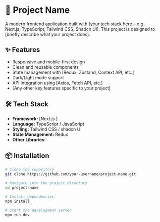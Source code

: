 # 🚀 Project Name

A modern frontend application built with [your tech stack here – e.g., Next.js, TypeScript, Tailwind CSS, Shadcn UI]. This project is designed to [briefly describe what your project does].

## ✨ Features

- Responsive and mobile-first design
- Clean and reusable components
- State management with [Redux, Zustand, Context API, etc.]
- Dark/Light mode support
- API integration using [Axios, Fetch API, etc.]
- [Any other key features specific to your project]

## 🛠️ Tech Stack

- **Framework:** [Next.js ]
- **Language:** TypeScript / JavaScript
- **Styling:** Tailwind CSS / shadcn UI
- **State Management:** Redux
- **Other Libraries:** 

## 📦 Installation

```bash
# Clone the repository
git clone https://github.com/your-username/project-name.git

# Navigate into the project directory
cd project-name

# Install dependencies
npm install

# Start the development server
npm run dev
